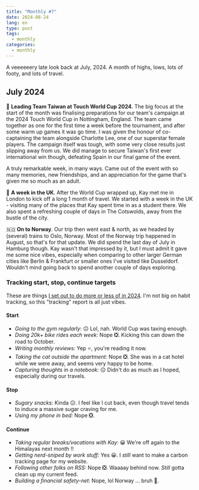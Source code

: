```yaml
---
title: "Monthly #7"
date: 2024-08-24
lang: en
type: post
tags:
  - monthly
categories:
  - monthly
---
```


A veeeeeery late look back at July, 2024. A month of highs, lows, lots of footy, and lots of travel.

## July 2024

🏉 **Leading Team Taiwan at Touch World Cup 2024**. The big focus at the start of the month was finalising preparations for our team's campaign at the 2024 Touch World Cup in Nottingham, England. The team came together as one for the first time a week before the tournament, and after some warm up games it was go time. I was given the honour of co-captaining the team alongside Charlotte Lee, one of our superstar female players. The campaign itself was tough, with some very close results just slipping away from us. We did manage to secure Taiwan's first ever international win though, defeating Spain in our final game of the event.

A truly remarkable week, in many ways. Came out of the event with so many memories, new friendships, and an appreciation for the game that's given me so much as an adult.

🍵 **A week in the UK**. After the World Cup wrapped up, Kay met me in London to kick off a long 1 month of travel. We started with a week in the UK - visiting many of the places that Kay spent time in as a student there. We also spent a refreshing couple of days in The Cotswolds, away from the bustle of the city.

🇳🇴 **On to Norway**. Our trip then went east & north, as we headed by (several) trains to Oslo, Norway. Most of the Norway trip happened in August, so that's for that update. We did spend the last day of July in Hamburg though. Kay wasn't that impressed by it, but I must admit it gave me some nice vibes, especially when comparing to other larger German cities like Berlin & Frankfurt or smaller ones I've visited like Dusseldorf. Wouldn't mind going back to spend another couple of days exploring.

### Tracking start, stop, continue targets

These are things [I set out to do more or less of in 2024](https://qt.fershad.com/writing/start-stop-continue-2024/). I'm not big on habit tracking, so this "tracking" report is all just vibes.

#### **Start**

- _Going to the gym regularly:_ 😐 Lol, nah. World Cup was taxing enough.
- _Doing 20k+ bike rides each week:_ Nope ❎. Kicking this can down the road to October.
- _Writing monthly reviews:_ Yep ⭐, you're reading it now.
- _Taking the cat outside the apartment:_ Nope ❎. She was in a cat hotel while we were away, and seems very happy to be home.
- _Capturing thoughts in a notebook:_ 😐 Didn't do as much as I hoped, especially during our travels.

#### **Stop**

- _Sugary snacks:_ Kinda 😐. I feel like I cut back, even though travel tends to induce a massive sugar craving for me.
- _Using my phone in bed:_ Nope ❎.

#### **Continue**

- _Taking regular breaks/vacations with Kay:_ 😀 We're off again to the Himalayas next month !!
- _Getting nerd-sniped by work stuff:_ Yes 😀. I _still_ want to make a carbon tracking page for my website.
- _Following other folks on RSS:_ Nope ❎. Waaaay behind now. _Still_ gotta clean up my current feed.
- _Building a financial safety-net:_ Nope, lol Norway ... bruh 🙁.
